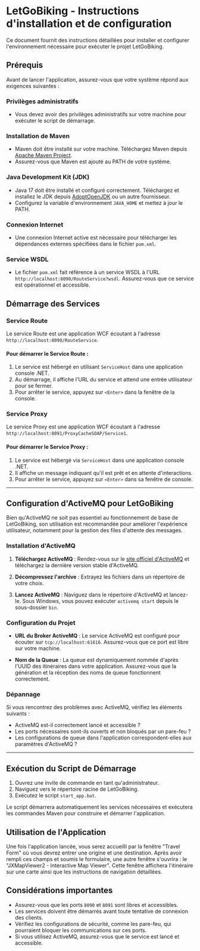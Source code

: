 # LetGoBiking - Instructions d'installation et de configuration

Ce document fournit des instructions détaillées pour installer et configurer l'environnement nécessaire pour exécuter le projet LetGoBiking.

## Prérequis

Avant de lancer l'application, assurez-vous que votre système répond aux exigences suivantes :

### Privilèges administratifs
- Vous devez avoir des privilèges administratifs sur votre machine pour exécuter le script de démarrage.

### Installation de Maven
- Maven doit être installé sur votre machine. Téléchargez Maven depuis [Apache Maven Project](https://maven.apache.org/download.cgi).
- Assurez-vous que Maven est ajouté au PATH de votre système.

### Java Development Kit (JDK)
- Java 17 doit être installé et configuré correctement. Téléchargez et installez le JDK depuis [AdoptOpenJDK](https://adoptopenjdk.net/) ou un autre fournisseur.
- Configurez la variable d'environnement `JAVA_HOME` et mettez à jour le PATH.

### Connexion Internet
- Une connexion Internet active est nécessaire pour télécharger les dépendances externes spécifiées dans le fichier `pom.xml`.

### Service WSDL
- Le fichier `pom.xml` fait référence à un service WSDL à l'URL `http://localhost:8090/RouteService?wsdl`. Assurez-vous que ce service est opérationnel et accessible.

## Démarrage des Services

### Service Route

Le service Route est une application WCF écoutant à l'adresse `http://localhost:8090/RouteService`.

#### Pour démarrer le Service Route :
1. Le service est hébergé en utilisant `ServiceHost` dans une application console .NET.
2. Au démarrage, il affiche l'URL du service et attend une entrée utilisateur pour se fermer.
3. Pour arrêter le service, appuyez sur `<Enter>` dans la fenêtre de la console.

### Service Proxy

Le service Proxy est une application WCF écoutant à l'adresse `http://localhost:8091/ProxyCacheSOAP/Service1`.

#### Pour démarrer le Service Proxy :
1. Le service est hébergé via `ServiceHost` dans une application console .NET.
2. Il affiche un message indiquant qu'il est prêt et en attente d'interactions.
3. Pour arrêter le service, appuyez sur `<Enter>` dans sa fenêtre de console.

---

## Configuration d'ActiveMQ pour LetGoBiking

Bien qu'ActiveMQ ne soit pas essentiel au fonctionnement de base de LetGoBiking, son utilisation est recommandée pour améliorer l'expérience utilisateur, notamment pour la gestion des files d'attente des messages.

### Installation d'ActiveMQ

1. **Téléchargez ActiveMQ** : Rendez-vous sur le [site officiel d'ActiveMQ](https://activemq.apache.org/components/classic/download/) et téléchargez la dernière version stable d'ActiveMQ.

2. **Décompressez l'archive** : Extrayez les fichiers dans un répertoire de votre choix.

3. **Lancez ActiveMQ** : Naviguez dans le répertoire d'ActiveMQ et lancez-le. Sous Windows, vous pouvez exécuter `activemq start` depuis le sous-dossier `bin`.

### Configuration du Projet

- **URL du Broker ActiveMQ** : Le service ActiveMQ est configuré pour écouter sur `tcp://localhost:61616`. Assurez-vous que ce port est libre sur votre machine.

- **Nom de la Queue** : La queue est dynamiquement nommée d'après l'UUID des itinéraires dans votre application. Assurez-vous que la génération et la réception des noms de queue fonctionnent correctement.

### Dépannage

Si vous rencontrez des problèmes avec ActiveMQ, vérifiez les éléments suivants :

- ActiveMQ est-il correctement lancé et accessible ?
- Les ports nécessaires sont-ils ouverts et non bloqués par un pare-feu ?
- Les configurations de queue dans l'application correspondent-elles aux paramètres d'ActiveMQ ?

---

## Exécution du Script de Démarrage

1. Ouvrez une invite de commande en tant qu'administrateur.
2. Naviguez vers le répertoire racine de LetGoBiking.
3. Exécutez le script `start_app.bat`.

Le script démarrera automatiquement les services nécessaires et exécutera les commandes Maven pour construire et démarrer l'application.

## Utilisation de l'Application
Une fois l'application lancée, vous serez accueilli par la fenêtre "Travel Form" où vous devrez entrer une origine et une destination. Après avoir rempli ces champs et soumis le formulaire, une autre fenêtre s'ouvrira : le "JXMapViewer2 - Interactive Map Viewer". Cette fenêtre affichera l'itinéraire sur une carte ainsi que les instructions de navigation détaillées.

## Considérations importantes

- Assurez-vous que les ports `8090` et `8091` sont libres et accessibles.
- Les services doivent être démarrés avant toute tentative de connexion des clients.
- Vérifiez les configurations de sécurité, comme les pare-feu, qui pourraient bloquer les communications sur ces ports.
- Si vous utilisez ActiveMQ, assurez-vous que le service est lancé et accessible.


